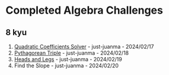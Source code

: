 # Completed Algebra Challenges
## 8 kyu
1. [Quadratic Coefficients Solver](https://github.com/just-juanma/Codewars/blob/main/Algebra/8%20kyu/Quadratic%20Coefficients%20Solver.ipynb) - just-juanma - 2024/02/17
2. [Pythagorean Triple](https://github.com/just-juanma/Codewars-Collaborative-Challenges/blob/main/Algebra/8%20kyu/Pythagorean%20Triple.ipynb) - just-juanma - 2024/02/18
3. [Heads and Legs](https://github.com/just-juanma/Codewars-Collaborative-Challenges/blob/main/Algebra/8%20kyu/Heads%20and%20Legs.ipynb) - just-juanma - 2024/02/19
4. Find the Slope - just-juanma - 2024/02/20